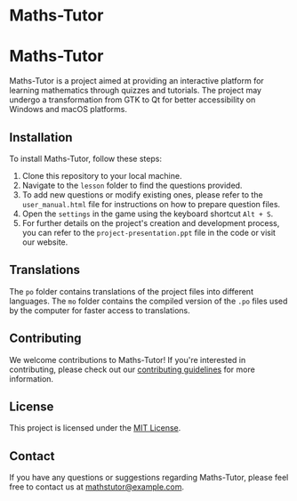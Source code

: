 # Maths-Tutor

# Maths-Tutor

Maths-Tutor is a project aimed at providing an interactive platform for learning mathematics through quizzes and tutorials. The project may undergo a transformation from GTK to Qt for better accessibility on Windows and macOS platforms.

## Installation

To install Maths-Tutor, follow these steps:

1. Clone this repository to your local machine.
2. Navigate to the `lesson` folder to find the questions provided.
3. To add new questions or modify existing ones, please refer to the `user_manual.html` file for instructions on how to prepare question files.
4. Open the `settings` in the game using the keyboard shortcut `Alt + S`.
5. For further details on the project's creation and development process, you can refer to the `project-presentation.ppt` file in the code or visit our website.

## Translations

The `po` folder contains translations of the project files into different languages. The `mo` folder contains the compiled version of the `.po` files used by the computer for faster access to translations.

## Contributing

We welcome contributions to Maths-Tutor! If you're interested in contributing, please check out our [contributing guidelines](CONTRIBUTING.md) for more information.

## License

This project is licensed under the [MIT License](LICENSE).

## Contact

If you have any questions or suggestions regarding Maths-Tutor, please feel free to contact us at [mathstutor@example.com](mailto:mathstutor@example.com).
